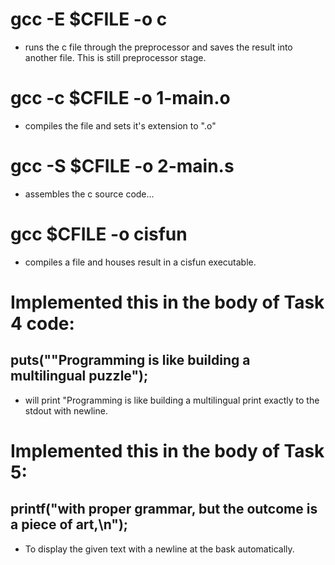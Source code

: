 # gcc -E $CFILE -o c
* runs the c file through the preprocessor and saves the result into another file. This is still preprocessor stage.

# gcc -c $CFILE -o 1-main.o
* compiles the file and sets it's extension to ".o"

# gcc -S $CFILE -o 2-main.s
* assembles the c source code...

# gcc $CFILE -o cisfun
* compiles a file and houses result in a cisfun executable.

# Implemented this in the body of Task 4 code:
## puts("\"Programming is like building a multilingual puzzle");
* will print "Programming is like building a multilingual print exactly to the stdout with newline.

# Implemented this in the body of  Task 5:
## printf("with proper grammar, but the outcome is a piece of art,\n");
* To display the given text with a newline at the bask automatically.


